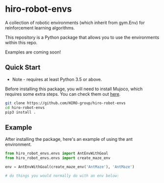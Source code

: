 # hiro-robot-envs

A collection of robotic environments (which inherit from gym.Env) for reinforcement learning algorithms.

This repository is a Python package that allows you to use the environments within this repo.

Examples are coming soon!


## Quick Start

* Note - requires at least Python 3.5 or above.

Before installing this package, you will need to install Mujoco,
which requires some extra steps. You can check them out [here](https://github.com/openai/mujoco-py#install-mujoco).

```sh
git clone https://github.com/HIRO-group/hiro-robot-envs
cd hiro-robot-envs
pip3 install .
```

## Example

After installing the package, here's an example of using the
ant environment.

```python
from hiro_robot_envs.envs import AntEnvWithGoal
from hiro_robot_envs.envs import create_maze_env

env = AntEnvWithGoal(create_maze_env('AntMaze'), 'AntMaze')

# do things you would normally do with an env below:

```
